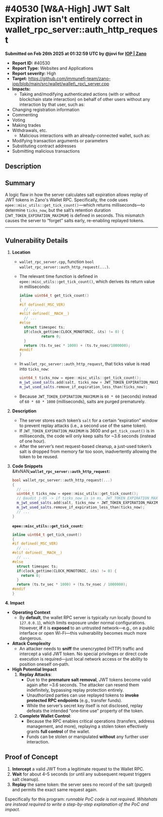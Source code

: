 # #40530 \[W\&A-High] JWT Salt Expiration isn't entirely correct in wallet\_rpc\_server::auth\_http\_request

**Submitted on Feb 26th 2025 at 01:32:59 UTC by @jovi for** [**IOP | Zano**](https://immunefi.com/audit-competition/iop-zano)

* **Report ID:** #40530
* **Report Type:** Websites and Applications
* **Report severity:** High
* **Target:** https://github.com/immunefi-team/zano-iop/blob/main/src/wallet/wallet\_rpc\_server.cpp
* **Impacts:**
  * Taking and/modifying authenticated actions (with or without blockchain state interaction) on behalf of other users without any interaction by that user, such as:
* Changing registration information
* Commenting
* Voting
* Making trades
* Withdrawals, etc.
  * Malicious interactions with an already-connected wallet, such as:
* Modifying transaction arguments or parameters
* Substituting contract addresses
* Submitting malicious transactions

## Description

## Summary

A logic flaw in how the server calculates salt expiration allows replay of JWT tokens in Zano's Wallet RPC. Specifically, the code uses `epee::misc_utils::get_tick_count()`—which returns milliseconds—to determine `ticks_now`, but the salt’s retention duration (`JWT_TOKEN_EXPIRATION_MAXIMUM`) is defined in seconds. This mismatch causes the server to “forget” salts early, re-enabling replayed tokens.

***

## Vulnerability Details

1. **Location**
   * `wallet_rpc_server.cpp`, function `bool wallet_rpc_server::auth_http_request(...)`.
   *   The relevant time function is defined in `epee::misc_utils::get_tick_count()`, which derives its return value in milliseconds:

       ```cpp
       inline uint64_t get_tick_count()
       {
       #if defined(_MSC_VER)
         // ...
       #elif defined(__MACH__)
         // ...
       #else
         struct timespec ts;
         if(clock_gettime(CLOCK_MONOTONIC, &ts) != 0) {
                 return 0;
         }
         return (ts.tv_sec * 1000) + (ts.tv_nsec/1000000);
       #endif
       }
       ```
   *   In `wallet_rpc_server::auth_http_request`, that ticks value is read into `ticks_now`:

       ```cpp
       uint64_t ticks_now = epee::misc_utils::get_tick_count();
       m_jwt_used_salts.add(salt, ticks_now + JWT_TOKEN_EXPIRATION_MAXIMUM);
       m_jwt_used_salts.remove_if_expiration_less_than(ticks_now);
       ```
   * Because `JWT_TOKEN_EXPIRATION_MAXIMUM` is `60 * 60` (seconds) instead of `60 * 60 * 1000` (milliseconds), salts are purged prematurely.
2. **Description**
   * The server stores each token’s `salt` for a certain “expiration” window to prevent replay attacks (i.e., a second use of the same token).
   * If `JWT_TOKEN_EXPIRATION_MAXIMUM` is 3600 and `get_tick_count()` is in milliseconds, the code will only keep salts for \~3.6 seconds (instead of one hour).
   * After the server’s next request-based cleanup, a just-used token’s salt is dropped from memory far too soon, inadvertently allowing the token to be reused.
3.  **Code Snippets**\
    &#xNAN;**`wallet_rpc_server::auth_http_request`:**

    ```cpp
    bool wallet_rpc_server::auth_http_request(...)
    {
      // ...
      uint64_t ticks_now = epee::misc_utils::get_tick_count();
      // @audit j-05 -> if ticks_now is in ms, JWT_TOKEN_EXPIRATION_MAXIMUM is a weak cooldown ( 60 * 60)
      m_jwt_used_salts.add(salt, ticks_now + JWT_TOKEN_EXPIRATION_MAXIMUM);
      m_jwt_used_salts.remove_if_expiration_less_than(ticks_now);
      // ...
    }
    ```

    **`epee::misc_utils::get_tick_count`:**

    ```cpp
    inline uint64_t get_tick_count()
    {
    #if defined(_MSC_VER)
      // ...
    #elif defined(__MACH__)
      // ...
    #else
      struct timespec ts;
      if(clock_gettime(CLOCK_MONOTONIC, &ts) != 0) {
        return 0;
      }
      return (ts.tv_sec * 1000) + (ts.tv_nsec / 1000000);
    #endif
    }
    ```

**4. Impact**

* **Operating Context**
  * By **default**, the wallet RPC server is typically run locally (bound to `127.0.0.1`), which limits exposure under normal configurations. However, **if** it is **exposed** to an untrusted network—e.g., on a public interface or open Wi-Fi—this vulnerability becomes much more dangerous.
* **Attack Complexity**
  * An attacker needs to **sniff** the unencrypted (HTTP) traffic and intercept a valid JWT token. No special privileges or direct code execution is required—just local network access or the ability to position oneself on‐path.
* **High Potential Impact**
  1. **Replay Attacks**:
     * Due to the **premature salt removal**, JWT tokens become valid again after \~3.6 seconds. The attacker can resend them indefinitely, bypassing replay protection entirely.
     * Unauthorized parties can use replayed tokens to **invoke protected RPC endpoints** (e.g., transfer funds).
     * While the server’s secret key itself is not disclosed, replay defeats the intended “one‐time use” property of the token.
  2. **Complete Wallet Control**:
     * Because the RPC enables critical operations (transfers, address management, and more), replaying a stolen token effectively grants **full control** of the wallet.
     * Funds can be stolen or manipulated **without** any further user interaction.

## Proof of Concept

1. **Intercept** a valid JWT from a legitimate request to the Wallet RPC.
2. **Wait** for about 4–5 seconds (or until any subsequent request triggers salt cleanup).
3. **Replay** the same token: the server sees no record of the salt (purged) and permits the exact same request again.

Especifically for this program: _runnable PoC code is not required. Whitehats are instead required to write a step-by-step explanation of the PoC and impact._
